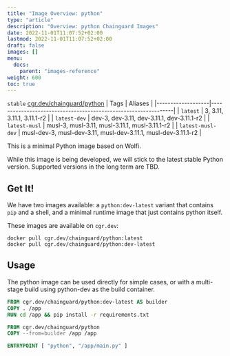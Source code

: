 ```yaml
---
title: "Image Overview: python"
type: "article"
description: "Overview: python Chainguard Images"
date: 2022-11-01T11:07:52+02:00
lastmod: 2022-11-01T11:07:52+02:00
draft: false
images: []
menu:
  docs:
    parent: "images-reference"
weight: 600
toc: true
---
```


`stable` [cgr.dev/chainguard/python](https://github.com/chainguard-images/images/tree/main/images/python)
| Tags              | Aliases                                                        |
|-------------------|----------------------------------------------------------------|
| `latest`          | 3, 3.11, 3.11.1, 3.11.1-r2                                     |
| `latest-dev`      | dev-3, dev-3.11, dev-3.11.1, dev-3.11.1-r2                     |
| `latest-musl`     | musl-3, musl-3.11, musl-3.11.1, musl-3.11.1-r2                 |
| `latest-musl-dev` | musl-dev-3, musl-dev-3.11, musl-dev-3.11.1, musl-dev-3.11.1-r2 |



This is a minimal Python image based on Wolfi.

While this image is being developed, we will stick to the latest stable Python version. Supported versions in the long term are TBD.

## Get It!

We have two images available: a `python:dev-latest` variant that contains `pip` and a shell, and a minimal runtime image that just contains
python itself.

These images are available on `cgr.dev`:

```
docker pull cgr.dev/chainguard/python:latest
docker pull cgr.dev/chainguard/python:dev-latest
```

## Usage

The python image can be used directly for simple cases, or with a multi-stage build using python-dev as the build container.

```Dockerfile
FROM cgr.dev/chainguard/python:dev-latest AS builder
COPY . /app
RUN cd /app && pip install -r requirements.txt

FROM cgr.dev/chainguard/python
COPY --from=builder /app /app

ENTRYPOINT [ "python", "/app/main.py" ]
```
